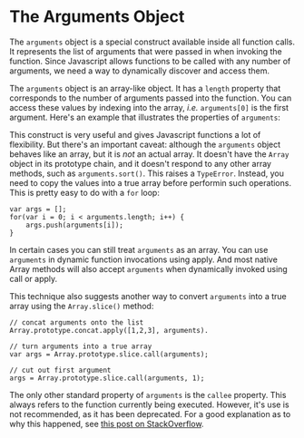 # The Arguments Object

The `arguments` object is a special construct available inside all function calls. It represents the list of arguments that were passed in when invoking the function. Since Javascript allows functions to be called with any number of arguments, we need a way to dynamically discover and access them.

The `arguments` object is an array-like object. It has a `length` property that corresponds to the number of arguments passed into the function. You can access these values by indexing into the array, _i.e._ `arguments[0]` is the first argument. Here's an example that illustrates the properties of `arguments`:

<script src='http://snippets.c9.io/github.com/c9/nodemanual.org-examples/nodejs_dev_guide/arguments_object/arguments.example.js?linestart=3&lineend=0&showlines=false' defer='defer'></script>

This construct is very useful and gives Javascript functions a lot of flexibility. But there's an important caveat: although the `arguments` object behaves like an array, but it is _not_ an actual array. It doesn't have the `Array` object in its prototype chain, and it doesn't respond to any other array methods, such as `arguments.sort()`. This raises a `TypeError`. Instead, you need to copy the values into a true array before performin such operations. This is pretty easy to do with a `for` loop:

    var args = [];
    for(var i = 0; i < arguments.length; i++) {
        args.push(arguments[i]);
    }

In certain cases you can still treat `arguments` as an array. You can use `arguments` in dynamic function invocations using apply. And most native Array methods will also accept `arguments` when dynamically invoked using call or apply. 

This technique also suggests another way to convert `arguments` into a true array using the `Array.slice()` method:

    // concat arguments onto the list
    Array.prototype.concat.apply([1,2,3], arguments).

    // turn arguments into a true array
    var args = Array.prototype.slice.call(arguments);

    // cut out first argument
    args = Array.prototype.slice.call(arguments, 1);

The only other standard property of `arguments` is the `callee` property. This always refers to the function currently being executed. However, it's use is not recommended, as it has been deprecated. For a good explanation as to why this happened, see [this post on StackOverflow](http://stackoverflow.com/questions/103598/why-was-the-arguments-callee-caller-property-deprecated-in-javascript).